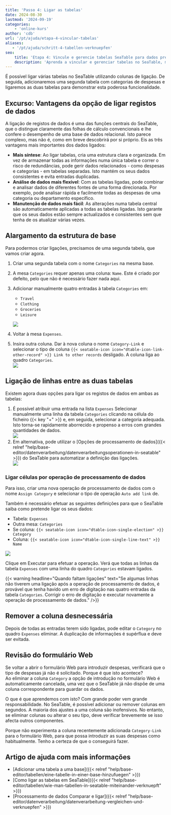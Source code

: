 ```yaml
---
title: 'Passo 4: Ligar as tabelas'
date: 2024-08-30
lastmod: '2024-09-19'
categories:
    - 'online-kurs'
author: 'cdb'
url: '/pt/ajuda/etapa-4-vincular-tabelas'
aliases:
   - '/pt/ajuda/schritt-4-tabellen-verknuepfen'
seo:
    title: 'Etapa 4: Vincule e gerencie tabelas SeaTable para dados precisos'
    description: 'Aprenda a vincular e gerenciar tabelas no SeaTable, manter registros conectados, automatizar relacionamentos e otimizar o controle de dados da sua base.'
---
```


É possível ligar várias tabelas no SeaTable utilizando colunas de ligação. De seguida, adicionaremos uma segunda tabela com categorias de despesas e ligaremos as duas tabelas para demonstrar esta poderosa funcionalidade.

## Excurso: Vantagens da opção de ligar registos de dados

A ligação de registos de dados é uma das funções centrais do SeaTable, que o distingue claramente das folhas de cálculo convencionais e lhe confere o desempenho de uma base de dados relacional. Isto parece complexo, mas não é, como em breve descobrirá por si próprio. Eis as três vantagens mais importantes dos dados ligados:

- **Mais síntese**: Ao ligar tabelas, cria uma estrutura clara e organizada. Em vez de armazenar todas as informações numa única tabela e correr o risco de redundâncias, pode gerir dados relacionados - como despesas e categorias - em tabelas separadas. Isto mantém os seus dados consistentes e evita entradas duplicadas.
- **Análise de dados mais flexível**: Com as tabelas ligadas, pode combinar e analisar dados de diferentes fontes de uma forma direcionada. Por exemplo, pode analisar rápida e facilmente todas as despesas de uma categoria ou departamento específico.
- **Manutenção de dados mais fácil**: As alterações numa tabela central são automaticamente aplicadas a todas as tabelas ligadas. Isto garante que os seus dados estão sempre actualizados e consistentes sem que tenha de os atualizar várias vezes.

## Alargamento da estrutura de base

Para podermos criar ligações, precisamos de uma segunda tabela, que vamos criar agora.

1. Criar uma segunda tabela com o nome `Categories` na mesma base.
2. A mesa `Categories` requer apenas uma coluna: `Name`. Este é criado por defeito, pelo que não é necessário fazer nada aqui.
3. Adicionar manualmente quatro entradas à tabela `Categories` em:

    - `Travel`
    - `Clothing`
    - `Groceries`
    - `Leisure`

    ![](images/level1-categories.png)

4. Voltar à mesa `Expenses`.

5. Insira outra coluna. Dar à nova coluna o nome `Category-Link` e selecionar o tipo de coluna `{{< seatable-icon icon="dtable-icon-link-other-record" >}} Link to other records` desligado. A coluna liga ao quadro `Categories`.  
   ![](images/level1-create-link-column.png)

## Ligação de linhas entre as duas tabelas

Existem agora duas opções para ligar os registos de dados em ambas as tabelas:

1. É possível atribuir uma entrada na lista `Expenses` Selecionar manualmente uma linha da tabela `Categories` clicando na célula do ficheiro {{< key "+" >}} e, em seguida, selecionar a categoria adequada. Isto torna-se rapidamente aborrecido e propenso a erros com grandes quantidades de dados.  
   ![](images/level1-link-rows.png)
2. Em alternativa, pode utilizar o [Opções de processamento de dados]({{< relref "help/base-editor/datenverarbeitung/datenverarbeitungsoperationen-in-seatable" >}}) do SeaTable para automatizar a definição das ligações.  
   ![](images/level1-data-operation.png)

### Ligar células por operação de processamento de dados

Para isso, criar uma nova operação de processamento de dados com o nome `Assign Category` e selecionar o tipo de operação `Auto add link` de.

Também é necessário efetuar as seguintes definições para que o SeaTable saiba como pretende ligar os seus dados:

- Tabela: `Expenses`
- Outra mesa: `Categories`
- Se coluna: `{{< seatable-icon icon="dtable-icon-single-election" >}} Category`
- Coluna: `{{< seatable-icon icon="dtable-icon-single-line-text" >}} Name`

![](images/level1-auto-add-link.png)

Clique em Executar para efetuar a operação. Verá que todas as linhas da tabela `Expenses` com uma linha do quadro `Categories` estavam ligados.

{{< warning  headline="Quando faltam ligações"  text="Se algumas linhas não tiverem uma ligação após a operação de processamento de dados, é provável que tenha havido um erro de digitação nas quatro entradas da tabela `Categories`. Corrigir o erro de digitação e executar novamente a operação de processamento de dados." />}}

## Remover a coluna desnecessária

Depois de todas as entradas terem sido ligadas, pode editar o `Category` no quadro `Expenses` eliminar. A duplicação de informações é supérflua e deve ser evitada.

## Revisão do formulário Web

Se voltar a abrir o formulário Web para introduzir despesas, verificará que o tipo de despesas já não é solicitado. Porque é que isto acontece?  
Ao eliminar a coluna `Category` a opção de introdução no formulário Web é automaticamente cancelada, uma vez que o SeaTable já não dispõe de uma coluna correspondente para guardar os dados.

O que é que aprendemos com isto? Com grande poder vem grande responsabilidade. No SeaTable, é possível adicionar ou remover colunas em segundos. A maioria dos ajustes a uma coluna são inofensivos. No entanto, se eliminar colunas ou alterar o seu tipo, deve verificar brevemente se isso afecta outros componentes.

Porque não experimenta a coluna recentemente adicionada `Category-Link` para o formulário Web, para que possa introduzir as suas despesas como habitualmente. Tenho a certeza de que o conseguirá fazer.

## Artigo de ajuda com mais informações

- [Adicionar uma tabela a uma base]({{< relref "help/base-editor/tabellen/eine-tabelle-in-einer-base-hinzufuegen" >}})
- [Como ligar as tabelas em SeaTable]({{< relref "help/base-editor/tabellen/wie-man-tabellen-in-seatable-miteinander-verknuepft" >}})
- [Processamento de dados Comparar e ligar]({{< relref "help/base-editor/datenverarbeitung/datenverarbeitung-vergleichen-und-verknuepfen" >}})
